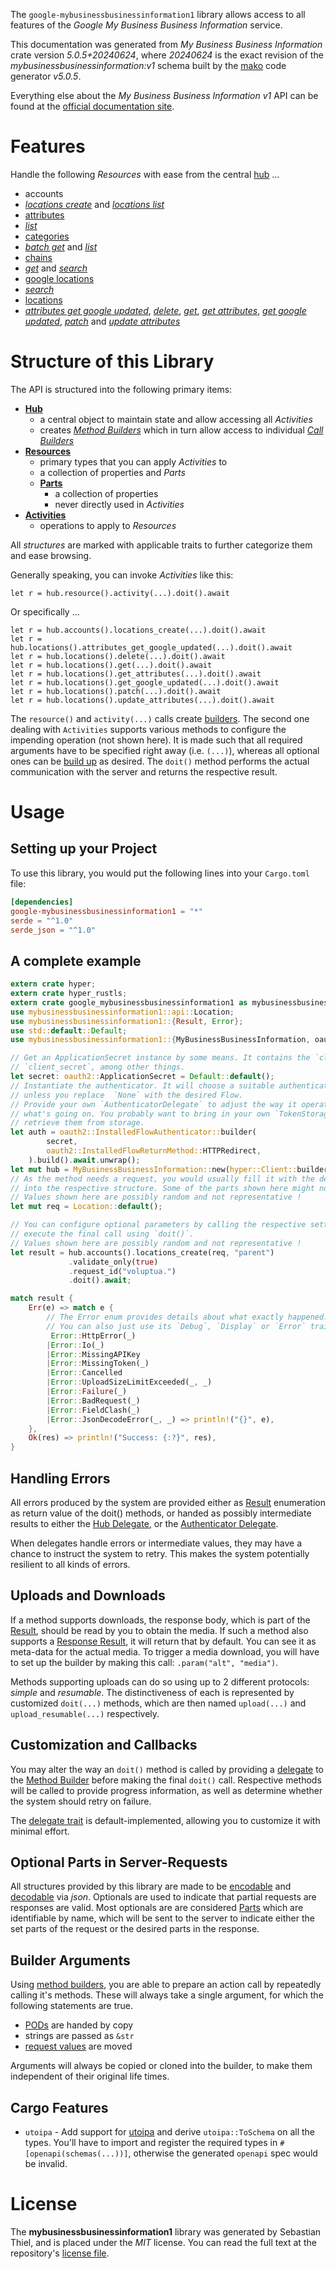 <!---
DO NOT EDIT !
This file was generated automatically from 'src/generator/templates/api/README.md.mako'
DO NOT EDIT !
-->
The `google-mybusinessbusinessinformation1` library allows access to all features of the *Google My Business Business Information* service.

This documentation was generated from *My Business Business Information* crate version *5.0.5+20240624*, where *20240624* is the exact revision of the *mybusinessbusinessinformation:v1* schema built by the [mako](http://www.makotemplates.org/) code generator *v5.0.5*.

Everything else about the *My Business Business Information* *v1* API can be found at the
[official documentation site](https://developers.google.com/my-business/).
# Features

Handle the following *Resources* with ease from the central [hub](https://docs.rs/google-mybusinessbusinessinformation1/5.0.5+20240624/google_mybusinessbusinessinformation1/MyBusinessBusinessInformation) ... 

* accounts
 * [*locations create*](https://docs.rs/google-mybusinessbusinessinformation1/5.0.5+20240624/google_mybusinessbusinessinformation1/api::AccountLocationCreateCall) and [*locations list*](https://docs.rs/google-mybusinessbusinessinformation1/5.0.5+20240624/google_mybusinessbusinessinformation1/api::AccountLocationListCall)
* [attributes](https://docs.rs/google-mybusinessbusinessinformation1/5.0.5+20240624/google_mybusinessbusinessinformation1/api::Attribute)
 * [*list*](https://docs.rs/google-mybusinessbusinessinformation1/5.0.5+20240624/google_mybusinessbusinessinformation1/api::AttributeListCall)
* [categories](https://docs.rs/google-mybusinessbusinessinformation1/5.0.5+20240624/google_mybusinessbusinessinformation1/api::Category)
 * [*batch get*](https://docs.rs/google-mybusinessbusinessinformation1/5.0.5+20240624/google_mybusinessbusinessinformation1/api::CategoryBatchGetCall) and [*list*](https://docs.rs/google-mybusinessbusinessinformation1/5.0.5+20240624/google_mybusinessbusinessinformation1/api::CategoryListCall)
* [chains](https://docs.rs/google-mybusinessbusinessinformation1/5.0.5+20240624/google_mybusinessbusinessinformation1/api::Chain)
 * [*get*](https://docs.rs/google-mybusinessbusinessinformation1/5.0.5+20240624/google_mybusinessbusinessinformation1/api::ChainGetCall) and [*search*](https://docs.rs/google-mybusinessbusinessinformation1/5.0.5+20240624/google_mybusinessbusinessinformation1/api::ChainSearchCall)
* [google locations](https://docs.rs/google-mybusinessbusinessinformation1/5.0.5+20240624/google_mybusinessbusinessinformation1/api::GoogleLocation)
 * [*search*](https://docs.rs/google-mybusinessbusinessinformation1/5.0.5+20240624/google_mybusinessbusinessinformation1/api::GoogleLocationSearchCall)
* [locations](https://docs.rs/google-mybusinessbusinessinformation1/5.0.5+20240624/google_mybusinessbusinessinformation1/api::Location)
 * [*attributes get google updated*](https://docs.rs/google-mybusinessbusinessinformation1/5.0.5+20240624/google_mybusinessbusinessinformation1/api::LocationAttributeGetGoogleUpdatedCall), [*delete*](https://docs.rs/google-mybusinessbusinessinformation1/5.0.5+20240624/google_mybusinessbusinessinformation1/api::LocationDeleteCall), [*get*](https://docs.rs/google-mybusinessbusinessinformation1/5.0.5+20240624/google_mybusinessbusinessinformation1/api::LocationGetCall), [*get attributes*](https://docs.rs/google-mybusinessbusinessinformation1/5.0.5+20240624/google_mybusinessbusinessinformation1/api::LocationGetAttributeCall), [*get google updated*](https://docs.rs/google-mybusinessbusinessinformation1/5.0.5+20240624/google_mybusinessbusinessinformation1/api::LocationGetGoogleUpdatedCall), [*patch*](https://docs.rs/google-mybusinessbusinessinformation1/5.0.5+20240624/google_mybusinessbusinessinformation1/api::LocationPatchCall) and [*update attributes*](https://docs.rs/google-mybusinessbusinessinformation1/5.0.5+20240624/google_mybusinessbusinessinformation1/api::LocationUpdateAttributeCall)




# Structure of this Library

The API is structured into the following primary items:

* **[Hub](https://docs.rs/google-mybusinessbusinessinformation1/5.0.5+20240624/google_mybusinessbusinessinformation1/MyBusinessBusinessInformation)**
    * a central object to maintain state and allow accessing all *Activities*
    * creates [*Method Builders*](https://docs.rs/google-mybusinessbusinessinformation1/5.0.5+20240624/google_mybusinessbusinessinformation1/client::MethodsBuilder) which in turn
      allow access to individual [*Call Builders*](https://docs.rs/google-mybusinessbusinessinformation1/5.0.5+20240624/google_mybusinessbusinessinformation1/client::CallBuilder)
* **[Resources](https://docs.rs/google-mybusinessbusinessinformation1/5.0.5+20240624/google_mybusinessbusinessinformation1/client::Resource)**
    * primary types that you can apply *Activities* to
    * a collection of properties and *Parts*
    * **[Parts](https://docs.rs/google-mybusinessbusinessinformation1/5.0.5+20240624/google_mybusinessbusinessinformation1/client::Part)**
        * a collection of properties
        * never directly used in *Activities*
* **[Activities](https://docs.rs/google-mybusinessbusinessinformation1/5.0.5+20240624/google_mybusinessbusinessinformation1/client::CallBuilder)**
    * operations to apply to *Resources*

All *structures* are marked with applicable traits to further categorize them and ease browsing.

Generally speaking, you can invoke *Activities* like this:

```Rust,ignore
let r = hub.resource().activity(...).doit().await
```

Or specifically ...

```ignore
let r = hub.accounts().locations_create(...).doit().await
let r = hub.locations().attributes_get_google_updated(...).doit().await
let r = hub.locations().delete(...).doit().await
let r = hub.locations().get(...).doit().await
let r = hub.locations().get_attributes(...).doit().await
let r = hub.locations().get_google_updated(...).doit().await
let r = hub.locations().patch(...).doit().await
let r = hub.locations().update_attributes(...).doit().await
```

The `resource()` and `activity(...)` calls create [builders][builder-pattern]. The second one dealing with `Activities` 
supports various methods to configure the impending operation (not shown here). It is made such that all required arguments have to be 
specified right away (i.e. `(...)`), whereas all optional ones can be [build up][builder-pattern] as desired.
The `doit()` method performs the actual communication with the server and returns the respective result.

# Usage

## Setting up your Project

To use this library, you would put the following lines into your `Cargo.toml` file:

```toml
[dependencies]
google-mybusinessbusinessinformation1 = "*"
serde = "^1.0"
serde_json = "^1.0"
```

## A complete example

```Rust
extern crate hyper;
extern crate hyper_rustls;
extern crate google_mybusinessbusinessinformation1 as mybusinessbusinessinformation1;
use mybusinessbusinessinformation1::api::Location;
use mybusinessbusinessinformation1::{Result, Error};
use std::default::Default;
use mybusinessbusinessinformation1::{MyBusinessBusinessInformation, oauth2, hyper, hyper_rustls, chrono, FieldMask};

// Get an ApplicationSecret instance by some means. It contains the `client_id` and 
// `client_secret`, among other things.
let secret: oauth2::ApplicationSecret = Default::default();
// Instantiate the authenticator. It will choose a suitable authentication flow for you, 
// unless you replace  `None` with the desired Flow.
// Provide your own `AuthenticatorDelegate` to adjust the way it operates and get feedback about 
// what's going on. You probably want to bring in your own `TokenStorage` to persist tokens and
// retrieve them from storage.
let auth = oauth2::InstalledFlowAuthenticator::builder(
        secret,
        oauth2::InstalledFlowReturnMethod::HTTPRedirect,
    ).build().await.unwrap();
let mut hub = MyBusinessBusinessInformation::new(hyper::Client::builder().build(hyper_rustls::HttpsConnectorBuilder::new().with_native_roots().unwrap().https_or_http().enable_http1().build()), auth);
// As the method needs a request, you would usually fill it with the desired information
// into the respective structure. Some of the parts shown here might not be applicable !
// Values shown here are possibly random and not representative !
let mut req = Location::default();

// You can configure optional parameters by calling the respective setters at will, and
// execute the final call using `doit()`.
// Values shown here are possibly random and not representative !
let result = hub.accounts().locations_create(req, "parent")
             .validate_only(true)
             .request_id("voluptua.")
             .doit().await;

match result {
    Err(e) => match e {
        // The Error enum provides details about what exactly happened.
        // You can also just use its `Debug`, `Display` or `Error` traits
         Error::HttpError(_)
        |Error::Io(_)
        |Error::MissingAPIKey
        |Error::MissingToken(_)
        |Error::Cancelled
        |Error::UploadSizeLimitExceeded(_, _)
        |Error::Failure(_)
        |Error::BadRequest(_)
        |Error::FieldClash(_)
        |Error::JsonDecodeError(_, _) => println!("{}", e),
    },
    Ok(res) => println!("Success: {:?}", res),
}

```
## Handling Errors

All errors produced by the system are provided either as [Result](https://docs.rs/google-mybusinessbusinessinformation1/5.0.5+20240624/google_mybusinessbusinessinformation1/client::Result) enumeration as return value of
the doit() methods, or handed as possibly intermediate results to either the 
[Hub Delegate](https://docs.rs/google-mybusinessbusinessinformation1/5.0.5+20240624/google_mybusinessbusinessinformation1/client::Delegate), or the [Authenticator Delegate](https://docs.rs/yup-oauth2/*/yup_oauth2/trait.AuthenticatorDelegate.html).

When delegates handle errors or intermediate values, they may have a chance to instruct the system to retry. This 
makes the system potentially resilient to all kinds of errors.

## Uploads and Downloads
If a method supports downloads, the response body, which is part of the [Result](https://docs.rs/google-mybusinessbusinessinformation1/5.0.5+20240624/google_mybusinessbusinessinformation1/client::Result), should be
read by you to obtain the media.
If such a method also supports a [Response Result](https://docs.rs/google-mybusinessbusinessinformation1/5.0.5+20240624/google_mybusinessbusinessinformation1/client::ResponseResult), it will return that by default.
You can see it as meta-data for the actual media. To trigger a media download, you will have to set up the builder by making
this call: `.param("alt", "media")`.

Methods supporting uploads can do so using up to 2 different protocols: 
*simple* and *resumable*. The distinctiveness of each is represented by customized 
`doit(...)` methods, which are then named `upload(...)` and `upload_resumable(...)` respectively.

## Customization and Callbacks

You may alter the way an `doit()` method is called by providing a [delegate](https://docs.rs/google-mybusinessbusinessinformation1/5.0.5+20240624/google_mybusinessbusinessinformation1/client::Delegate) to the 
[Method Builder](https://docs.rs/google-mybusinessbusinessinformation1/5.0.5+20240624/google_mybusinessbusinessinformation1/client::CallBuilder) before making the final `doit()` call. 
Respective methods will be called to provide progress information, as well as determine whether the system should 
retry on failure.

The [delegate trait](https://docs.rs/google-mybusinessbusinessinformation1/5.0.5+20240624/google_mybusinessbusinessinformation1/client::Delegate) is default-implemented, allowing you to customize it with minimal effort.

## Optional Parts in Server-Requests

All structures provided by this library are made to be [encodable](https://docs.rs/google-mybusinessbusinessinformation1/5.0.5+20240624/google_mybusinessbusinessinformation1/client::RequestValue) and 
[decodable](https://docs.rs/google-mybusinessbusinessinformation1/5.0.5+20240624/google_mybusinessbusinessinformation1/client::ResponseResult) via *json*. Optionals are used to indicate that partial requests are responses 
are valid.
Most optionals are are considered [Parts](https://docs.rs/google-mybusinessbusinessinformation1/5.0.5+20240624/google_mybusinessbusinessinformation1/client::Part) which are identifiable by name, which will be sent to 
the server to indicate either the set parts of the request or the desired parts in the response.

## Builder Arguments

Using [method builders](https://docs.rs/google-mybusinessbusinessinformation1/5.0.5+20240624/google_mybusinessbusinessinformation1/client::CallBuilder), you are able to prepare an action call by repeatedly calling it's methods.
These will always take a single argument, for which the following statements are true.

* [PODs][wiki-pod] are handed by copy
* strings are passed as `&str`
* [request values](https://docs.rs/google-mybusinessbusinessinformation1/5.0.5+20240624/google_mybusinessbusinessinformation1/client::RequestValue) are moved

Arguments will always be copied or cloned into the builder, to make them independent of their original life times.

[wiki-pod]: http://en.wikipedia.org/wiki/Plain_old_data_structure
[builder-pattern]: http://en.wikipedia.org/wiki/Builder_pattern
[google-go-api]: https://github.com/google/google-api-go-client

## Cargo Features

* `utoipa` - Add support for [utoipa](https://crates.io/crates/utoipa) and derive `utoipa::ToSchema` on all
the types. You'll have to import and register the required types in `#[openapi(schemas(...))]`, otherwise the
generated `openapi` spec would be invalid.


# License
The **mybusinessbusinessinformation1** library was generated by Sebastian Thiel, and is placed 
under the *MIT* license.
You can read the full text at the repository's [license file][repo-license].

[repo-license]: https://github.com/Byron/google-apis-rsblob/main/LICENSE.md

